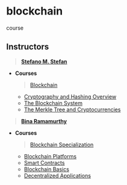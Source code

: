 # blockchain
course

## Instructors
> [**Stefano M. Stefan**](https://www.coursera.org/instructor/~3299409)
  - **Courses**
    > [Blockchain](https://www.coursera.org/learn/uciblockchain, 'running course')
    - [Cryptography and Hashing Overview](https://www.coursera.org/learn/crypto-hashing)
    - [The Blockchain System](https://www.coursera.org/learn/blockchain-system)
    - [The Merkle Tree and Cryptocurrencies](https://www.coursera.org/learn/merkle-cryptocurrencies)

> [**Bina Ramamurthy**](https://www.coursera.org/instructor/~5767003)
  - **Courses**
    > [Blockchain Specialization](https://www.coursera.org/specializations/blockchain, 'course running') 
    - [Blockchain Platforms](https://www.coursera.org/learn/blockchain-platforms)
    - [Smart Contracts](https://www.coursera.org/learn/smarter-contracts)
    - [Blockchain Basics](https://www.coursera.org/learn/blockchain-basics)
    - [Decentralized Applications](https://www.coursera.org/learn/decentralized-apps-on-blockchain)
